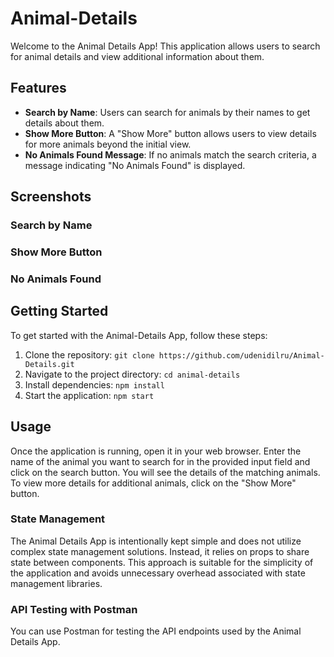 # Animal-Details

Welcome to the Animal Details App! This application allows users to search for animal details and view additional information about them.

## Features

- **Search by Name**: Users can search for animals by their names to get details about them.
- **Show More Button**: A "Show More" button allows users to view details for more animals beyond the initial view.
- **No Animals Found Message**: If no animals match the search criteria, a message indicating "No Animals Found" is displayed.


## Screenshots

### Search by Name





### Show More Button




### No Animals Found


## Getting Started

To get started with the Animal-Details App, follow these steps:

1. Clone the repository: `git clone https://github.com/udenidilru/Animal-Details.git`
2. Navigate to the project directory: `cd animal-details`
3. Install dependencies: `npm install`
4. Start the application: `npm start`


## Usage

Once the application is running, open it in your web browser. Enter the name of the animal you want to search for in the provided input field and click on the search button. You will see the details of the matching animals. To view more details for additional animals, click on the "Show More" button.

### State Management

The Animal Details App is intentionally kept simple and does not utilize complex state management solutions. Instead, it relies on props to share state between components. This approach is suitable for the simplicity of the application and avoids unnecessary overhead associated with state management libraries.


### API Testing with Postman

You can use Postman for testing the API endpoints used by the Animal Details App.


